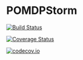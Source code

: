 # POMDPStorm

[![Build Status](https://travis-ci.org/MaximeBouton/POMDPStorm.jl.svg?branch=master)](https://travis-ci.org/MaximeBouton/POMDPStorm.jl)

[![Coverage Status](https://coveralls.io/repos/MaximeBouton/POMDPStorm.jl/badge.svg?branch=master&service=github)](https://coveralls.io/github/MaximeBouton/POMDPStorm.jl?branch=master)

[![codecov.io](http://codecov.io/github/MaximeBouton/POMDPStorm.jl/coverage.svg?branch=master)](http://codecov.io/github/MaximeBouton/POMDPStorm.jl?branch=master)
